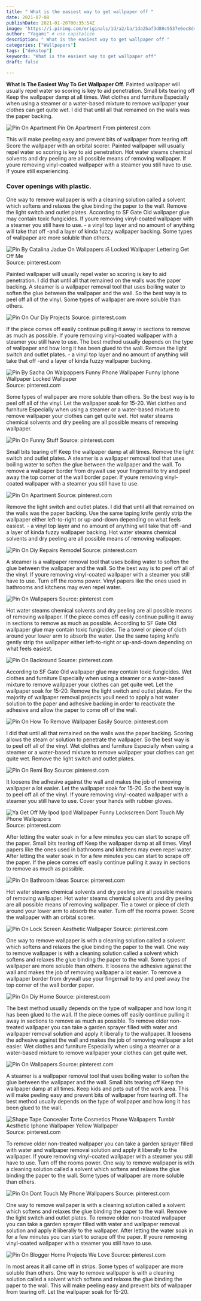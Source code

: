 ```yaml
---
title: " What is the easiest way to get wallpaper off "
date: 2021-07-08
publishDate: 2021-01-20T00:35:54Z
image: "https://i.pinimg.com/originals/1d/a2/ba/1da2baf3d88c9537e6ec8d4f0598b1a9.jpg"
author: "Yagami" # use capitalize
description: " What is the easiest way to get wallpaper off "
categories: ["Wallpapers"]
tags: ["dekstop"]
keywords: "What is the easiest way to get wallpaper off"
draft: false

---
```



**What Is The Easiest Way To Get Wallpaper Off**. Painted wallpaper will usually repel water so scoring is key to aid penetration. Small bits tearing off Keep the wallpaper damp at all times. Wet clothes and furniture Especially when using a steamer or a water-based mixture to remove wallpaper your clothes can get quite wet. I did that until all that remained on the walls was the paper backing.

![Pin On Apartment](https://i.pinimg.com/originals/7a/43/3a/7a433a32e3ca64aad02c7e3b4fbc82cf.jpg "Pin On Apartment")
Pin On Apartment From pinterest.com


This will make peeling easy and prevent bits of wallpaper from tearing off. Score the wallpaper with an orbital scorer. Painted wallpaper will usually repel water so scoring is key to aid penetration. Hot water steams chemical solvents and dry peeling are all possible means of removing wallpaper. If youre removing vinyl-coated wallpaper with a steamer you still have to use. If youre still experiencing.

### Cover openings with plastic.

One way to remove wallpaper is with a cleaning solution called a solvent which softens and relaxes the glue binding the paper to the wall. Remove the light switch and outlet plates. According to SF Gate Old wallpaper glue may contain toxic fungicides. If youre removing vinyl-coated wallpaper with a steamer you still have to use. - a vinyl top layer and no amount of anything will take that off -and a layer of kinda fuzzy wallpaper backing. Some types of wallpaper are more soluble than others.


![Pin By Catalina Jadue On Wallpapers ॐ Locked Wallpaper Lettering Get Off Me](https://i.pinimg.com/originals/20/11/41/201141c99c3ad8e3ce275bbd08a688da.jpg "Pin By Catalina Jadue On Wallpapers ॐ Locked Wallpaper Lettering Get Off Me")
Source: pinterest.com

Painted wallpaper will usually repel water so scoring is key to aid penetration. I did that until all that remained on the walls was the paper backing. A steamer is a wallpaper removal tool that uses boiling water to soften the glue between the wallpaper and the wall. So the best way is to peel off all of the vinyl. Some types of wallpaper are more soluble than others.

![Pin On Our Diy Projects](https://i.pinimg.com/originals/fd/ae/3d/fdae3d221e6fd2e4d2d96fdd71fbd6ec.jpg "Pin On Our Diy Projects")
Source: pinterest.com

If the piece comes off easily continue pulling it away in sections to remove as much as possible. If youre removing vinyl-coated wallpaper with a steamer you still have to use. The best method usually depends on the type of wallpaper and how long it has been glued to the wall. Remove the light switch and outlet plates. - a vinyl top layer and no amount of anything will take that off -and a layer of kinda fuzzy wallpaper backing.

![Pin By Sacha On Walpappers Funny Phone Wallpaper Funny Iphone Wallpaper Locked Wallpaper](https://i.pinimg.com/originals/bb/1a/cc/bb1accdd0c3dbbaeddbc7f15be32286d.jpg "Pin By Sacha On Walpappers Funny Phone Wallpaper Funny Iphone Wallpaper Locked Wallpaper")
Source: pinterest.com

Some types of wallpaper are more soluble than others. So the best way is to peel off all of the vinyl. Let the wallpaper soak for 15-20. Wet clothes and furniture Especially when using a steamer or a water-based mixture to remove wallpaper your clothes can get quite wet. Hot water steams chemical solvents and dry peeling are all possible means of removing wallpaper.

![Pin On Funny Stuff](https://i.pinimg.com/originals/56/2c/1b/562c1b5144f5a20b3ddbbd5dc4a9cb7e.jpg "Pin On Funny Stuff")
Source: pinterest.com

Small bits tearing off Keep the wallpaper damp at all times. Remove the light switch and outlet plates. A steamer is a wallpaper removal tool that uses boiling water to soften the glue between the wallpaper and the wall. To remove a wallpaper border from drywall use your fingernail to try and peel away the top corner of the wall border paper. If youre removing vinyl-coated wallpaper with a steamer you still have to use.

![Pin On Apartment](https://i.pinimg.com/originals/7a/43/3a/7a433a32e3ca64aad02c7e3b4fbc82cf.jpg "Pin On Apartment")
Source: pinterest.com

Remove the light switch and outlet plates. I did that until all that remained on the walls was the paper backing. Use the same taping knife gently strip the wallpaper either left-to-right or up-and-down depending on what feels easiest. - a vinyl top layer and no amount of anything will take that off -and a layer of kinda fuzzy wallpaper backing. Hot water steams chemical solvents and dry peeling are all possible means of removing wallpaper.

![Pin On Diy Repairs Remodel](https://i.pinimg.com/originals/f8/02/9c/f8029ce8eb4b1f194e20e5157f694f6a.jpg "Pin On Diy Repairs Remodel")
Source: pinterest.com

A steamer is a wallpaper removal tool that uses boiling water to soften the glue between the wallpaper and the wall. So the best way is to peel off all of the vinyl. If youre removing vinyl-coated wallpaper with a steamer you still have to use. Turn off the rooms power. Vinyl papers like the ones used in bathrooms and kitchens may even repel water.

![Pin On Wallpapers](https://i.pinimg.com/originals/c3/e5/97/c3e597da30d8646289e4805728dcd090.jpg "Pin On Wallpapers")
Source: pinterest.com

Hot water steams chemical solvents and dry peeling are all possible means of removing wallpaper. If the piece comes off easily continue pulling it away in sections to remove as much as possible. According to SF Gate Old wallpaper glue may contain toxic fungicides. Tie a towel or piece of cloth around your lower arm to absorb the water. Use the same taping knife gently strip the wallpaper either left-to-right or up-and-down depending on what feels easiest.

![Pin On Backround](https://i.pinimg.com/736x/b5/ac/fb/b5acfbf254c177607151807c6620d38c.jpg "Pin On Backround")
Source: pinterest.com

According to SF Gate Old wallpaper glue may contain toxic fungicides. Wet clothes and furniture Especially when using a steamer or a water-based mixture to remove wallpaper your clothes can get quite wet. Let the wallpaper soak for 15-20. Remove the light switch and outlet plates. For the majority of wallpaper removal projects youll need to apply a hot water solution to the paper and adhesive backing in order to reactivate the adhesive and allow the paper to come off of the wall.

![Pin On How To Remove Wallpaper Easily](https://i.pinimg.com/600x315/28/ea/e1/28eae12457c2b781ea7801a185d90031.jpg "Pin On How To Remove Wallpaper Easily")
Source: pinterest.com

I did that until all that remained on the walls was the paper backing. Scoring allows the steam or solution to penetrate the wallpaper. So the best way is to peel off all of the vinyl. Wet clothes and furniture Especially when using a steamer or a water-based mixture to remove wallpaper your clothes can get quite wet. Remove the light switch and outlet plates.

![Pin On Remi Boy](https://i.pinimg.com/originals/67/36/3c/67363c44e34a2356a1b34882ce9ea0d0.jpg "Pin On Remi Boy")
Source: pinterest.com

It loosens the adhesive against the wall and makes the job of removing wallpaper a lot easier. Let the wallpaper soak for 15-20. So the best way is to peel off all of the vinyl. If youre removing vinyl-coated wallpaper with a steamer you still have to use. Cover your hands with rubber gloves.

![Ya Get Off My Ipod Ipod Wallpaper Funny Lockscreen Dont Touch My Phone Wallpapers](https://i.pinimg.com/originals/9c/18/fe/9c18fe33bc49211a7e7801907e2389ea.jpg "Ya Get Off My Ipod Ipod Wallpaper Funny Lockscreen Dont Touch My Phone Wallpapers")
Source: pinterest.com

After letting the water soak in for a few minutes you can start to scrape off the paper. Small bits tearing off Keep the wallpaper damp at all times. Vinyl papers like the ones used in bathrooms and kitchens may even repel water. After letting the water soak in for a few minutes you can start to scrape off the paper. If the piece comes off easily continue pulling it away in sections to remove as much as possible.

![Pin On Bathroom Ideas](https://i.pinimg.com/originals/cf/d5/1f/cfd51f0cfdef2904ab39a2f2b14b3f00.png "Pin On Bathroom Ideas")
Source: pinterest.com

Hot water steams chemical solvents and dry peeling are all possible means of removing wallpaper. Hot water steams chemical solvents and dry peeling are all possible means of removing wallpaper. Tie a towel or piece of cloth around your lower arm to absorb the water. Turn off the rooms power. Score the wallpaper with an orbital scorer.

![Pin On Lock Screen Aesthetic Wallpaper](https://i.pinimg.com/564x/ac/07/7e/ac077ea46c6699f31eec261f446dc725.jpg "Pin On Lock Screen Aesthetic Wallpaper")
Source: pinterest.com

One way to remove wallpaper is with a cleaning solution called a solvent which softens and relaxes the glue binding the paper to the wall. One way to remove wallpaper is with a cleaning solution called a solvent which softens and relaxes the glue binding the paper to the wall. Some types of wallpaper are more soluble than others. It loosens the adhesive against the wall and makes the job of removing wallpaper a lot easier. To remove a wallpaper border from drywall use your fingernail to try and peel away the top corner of the wall border paper.

![Pin On Diy Home](https://i.pinimg.com/originals/e2/20/0a/e2200a895378d4c936f3f0349b2a777a.jpg "Pin On Diy Home")
Source: pinterest.com

The best method usually depends on the type of wallpaper and how long it has been glued to the wall. If the piece comes off easily continue pulling it away in sections to remove as much as possible. To remove older non-treated wallpaper you can take a garden sprayer filled with water and wallpaper removal solution and apply it liberally to the wallpaper. It loosens the adhesive against the wall and makes the job of removing wallpaper a lot easier. Wet clothes and furniture Especially when using a steamer or a water-based mixture to remove wallpaper your clothes can get quite wet.

![Pin On Wallpapers](https://i.pinimg.com/originals/f3/f8/fa/f3f8fa8b2ada43da429de51949f7642e.jpg "Pin On Wallpapers")
Source: pinterest.com

A steamer is a wallpaper removal tool that uses boiling water to soften the glue between the wallpaper and the wall. Small bits tearing off Keep the wallpaper damp at all times. Keep kids and pets out of the work area. This will make peeling easy and prevent bits of wallpaper from tearing off. The best method usually depends on the type of wallpaper and how long it has been glued to the wall.

![Shape Tape Concealer Tarte Cosmetics Phone Wallpapers Tumblr Aesthetic Iphone Wallpaper Yellow Wallpaper](https://i.pinimg.com/originals/ff/c0/bc/ffc0bc7278e03addd3797f8a27b442a3.png "Shape Tape Concealer Tarte Cosmetics Phone Wallpapers Tumblr Aesthetic Iphone Wallpaper Yellow Wallpaper")
Source: pinterest.com

To remove older non-treated wallpaper you can take a garden sprayer filled with water and wallpaper removal solution and apply it liberally to the wallpaper. If youre removing vinyl-coated wallpaper with a steamer you still have to use. Turn off the rooms power. One way to remove wallpaper is with a cleaning solution called a solvent which softens and relaxes the glue binding the paper to the wall. Some types of wallpaper are more soluble than others.

![Pin On Dont Touch My Phone Wallpapers](https://i.pinimg.com/564x/8a/e7/bb/8ae7bb97df6e2fc374d2439bfe082146.jpg "Pin On Dont Touch My Phone Wallpapers")
Source: pinterest.com

One way to remove wallpaper is with a cleaning solution called a solvent which softens and relaxes the glue binding the paper to the wall. Remove the light switch and outlet plates. To remove older non-treated wallpaper you can take a garden sprayer filled with water and wallpaper removal solution and apply it liberally to the wallpaper. After letting the water soak in for a few minutes you can start to scrape off the paper. If youre removing vinyl-coated wallpaper with a steamer you still have to use.

![Pin On Blogger Home Projects We Love](https://i.pinimg.com/originals/1d/a2/ba/1da2baf3d88c9537e6ec8d4f0598b1a9.jpg "Pin On Blogger Home Projects We Love")
Source: pinterest.com

In most areas it all came off in strips. Some types of wallpaper are more soluble than others. One way to remove wallpaper is with a cleaning solution called a solvent which softens and relaxes the glue binding the paper to the wall. This will make peeling easy and prevent bits of wallpaper from tearing off. Let the wallpaper soak for 15-20.

